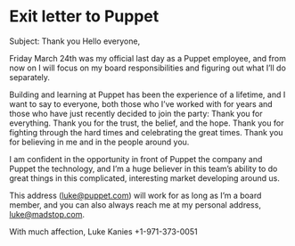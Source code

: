 # Exit letter to Puppet
Subject: Thank you
Hello everyone,

Friday March 24th was my official last day as a Puppet employee, and from now on I will focus on my board responsibilities and figuring out what I’ll do separately.

Building and learning at Puppet has been the experience of a lifetime, and I want to say to everyone, both those who I’ve worked with for years and those who have just recently decided to join the party: Thank you for everything. Thank you for the trust, the belief, and the hope. Thank you for fighting through the hard times and celebrating the great times. Thank you for believing in me and in the people around you.

I am confident in the opportunity in front of Puppet the company and Puppet the technology, and I’m a huge believer in this team’s ability to do great things in this complicated, interesting market developing around us.

This address (luke@puppet.com) will work for as long as I’m a board member, and you can also always reach me at my personal address, luke@madstop.com.

With much affection,
Luke Kanies
+1-971-373-0051